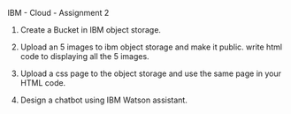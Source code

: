 IBM - Cloud - Assignment 2

1. Create a Bucket in IBM object storage. 

2. Upload an 5 images to ibm object storage and make it public. write html code to displaying all the 5 images. 

3. Upload a css page to the object storage and use the same page in your HTML code. 

4. Design a chatbot using IBM Watson assistant.
